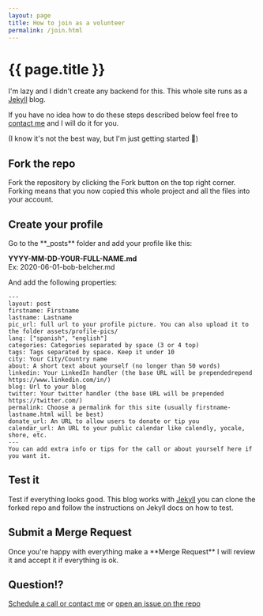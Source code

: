 ```yaml
---
layout: page
title: How to join as a volunteer
permalink: /join.html
---
```


<h1 class="title is-size-1">{{ page.title }}</h1>

I'm lazy and I didn't create any backend for this. This whole site runs as a <a href="https://jekyllrb.com/docs/ ">Jekyll</a> blog.

If you have no idea how to do these steps described below feel free to <a href="/adriano.galello.html">contact me</a> and I will do it for you.

(I know it's not the best way, but I'm just getting started 🤗)

<h2 class="is-size-3">Fork the repo</h2>
Fork the repository <a href="https://github.com/"></a> by clicking the Fork button on the top right corner. Forking means that you now copied this whole project and all the files into your account.

<h2 class="is-size-3">Create your profile</h2>
Go to the **_posts** folder and add your profile like this:

**YYYY-MM-DD-YOUR-FULL-NAME.md**  
Ex: 2020-06-01-bob-belcher.md

And add the following properties:

```
---  
layout: post
firstname: Firstname
lastname: Lastname
pic_url: full url to your profile picture. You can also upload it to the folder assets/profile-pics/
lang: ["spanish", "english"]  
categories: Categories separated by space (3 or 4 top)
tags: Tags separated by space. Keep it under 10
city: Your City/Country name
about: A short text about yourself (no longer than 50 words)
linkedin: Your LinkedIn handler (the base URL will be prependedrepend https://www.linkedin.com/in/)
blog: Url to your blog  
twitter: Your twitter handler (the base URL will be prepended https://twitter.com/)
permalink: Choose a permalink for this site (usually firstname-lastname.html will be best)  
donate_url: An URL to allow users to donate or tip you
calendar_url: An URL to your public calendar like calendly, yocale, shore, etc.
---
You can add extra info or tips for the call or about yourself here if you want it.
```

<h2 class="is-size-3">Test it</h2>
Test if everything looks good. This blog works with <a href="https://jekyllrb.com/docs/ ">Jekyll</a> you can clone the forked repo and follow the instructions on Jekyll docs on how to test.

<h2 class="is-size-3">Submit a Merge Request</h2>
Once you're happy with everything make a **Merge Request** I will review it and accept it if everything is ok.

<h2 class="is-size-3">Question!?</h2>
<a href="/adriano.galello.html">Schedule a call or contact me</a> or <a href="https://github.com/getadvice/getadvice.github.io/issues">open an issue on the repo</a>